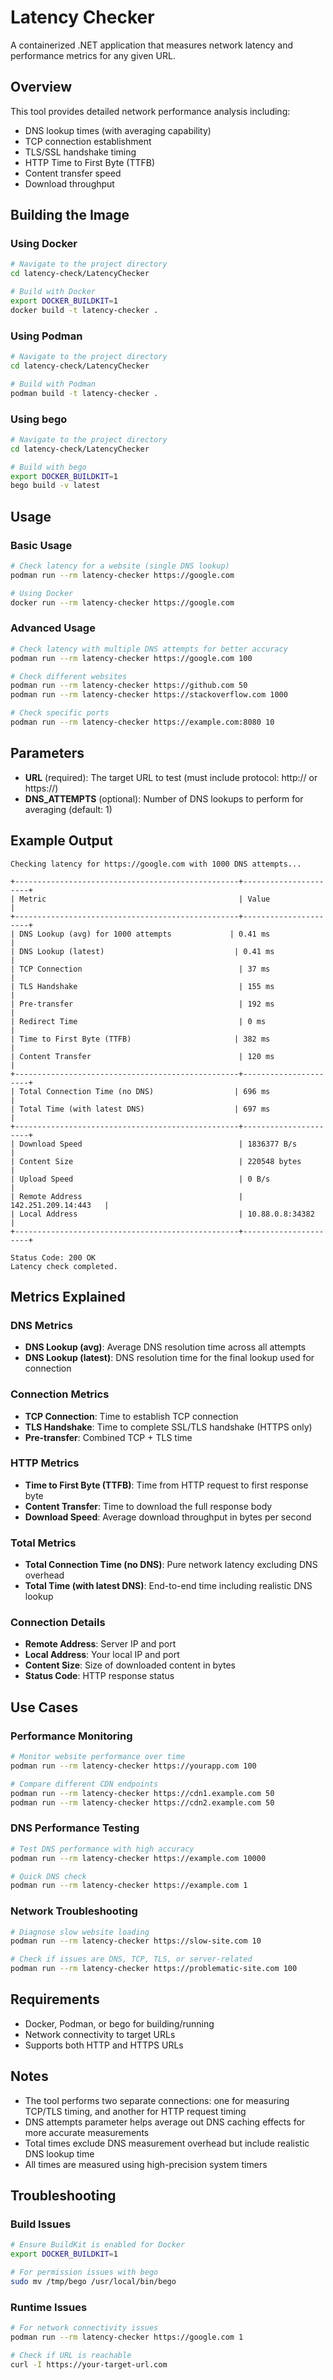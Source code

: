 # Latency Checker

A containerized .NET application that measures network latency and performance metrics for any given URL.

## Overview

This tool provides detailed network performance analysis including:
- DNS lookup times (with averaging capability)
- TCP connection establishment
- TLS/SSL handshake timing
- HTTP Time to First Byte (TTFB)
- Content transfer speed
- Download throughput

## Building the Image

### Using Docker
```bash
# Navigate to the project directory
cd latency-check/LatencyChecker

# Build with Docker
export DOCKER_BUILDKIT=1
docker build -t latency-checker .
```

### Using Podman
```bash
# Navigate to the project directory
cd latency-check/LatencyChecker

# Build with Podman
podman build -t latency-checker .
```

### Using bego
```bash
# Navigate to the project directory
cd latency-check/LatencyChecker

# Build with bego
export DOCKER_BUILDKIT=1
bego build -v latest
```

## Usage

### Basic Usage

```bash
# Check latency for a website (single DNS lookup)
podman run --rm latency-checker https://google.com

# Using Docker
docker run --rm latency-checker https://google.com
```

### Advanced Usage

```bash
# Check latency with multiple DNS attempts for better accuracy
podman run --rm latency-checker https://google.com 100

# Check different websites
podman run --rm latency-checker https://github.com 50
podman run --rm latency-checker https://stackoverflow.com 1000

# Check specific ports
podman run --rm latency-checker https://example.com:8080 10
```

## Parameters

- **URL** (required): The target URL to test (must include protocol: http:// or https://)
- **DNS_ATTEMPTS** (optional): Number of DNS lookups to perform for averaging (default: 1)

## Example Output

```
Checking latency for https://google.com with 1000 DNS attempts...

+--------------------------------------------------+----------------------+
| Metric                                           | Value                |
+--------------------------------------------------+----------------------+
| DNS Lookup (avg) for 1000 attempts             | 0.41 ms              |
| DNS Lookup (latest)                             | 0.41 ms              |
| TCP Connection                                   | 37 ms                |
| TLS Handshake                                    | 155 ms               |
| Pre-transfer                                     | 192 ms               |
| Redirect Time                                    | 0 ms                 |
| Time to First Byte (TTFB)                       | 382 ms               |
| Content Transfer                                 | 120 ms               |
+--------------------------------------------------+----------------------+
| Total Connection Time (no DNS)                  | 696 ms               |
| Total Time (with latest DNS)                    | 697 ms               |
+--------------------------------------------------+----------------------+
| Download Speed                                   | 1836377 B/s          |
| Content Size                                     | 220548 bytes         |
| Upload Speed                                     | 0 B/s                |
| Remote Address                                   | 142.251.209.14:443   |
| Local Address                                    | 10.88.0.8:34382      |
+--------------------------------------------------+----------------------+

Status Code: 200 OK
Latency check completed.
```

## Metrics Explained

### DNS Metrics
- **DNS Lookup (avg)**: Average DNS resolution time across all attempts
- **DNS Lookup (latest)**: DNS resolution time for the final lookup used for connection

### Connection Metrics
- **TCP Connection**: Time to establish TCP connection
- **TLS Handshake**: Time to complete SSL/TLS handshake (HTTPS only)
- **Pre-transfer**: Combined TCP + TLS time

### HTTP Metrics
- **Time to First Byte (TTFB)**: Time from HTTP request to first response byte
- **Content Transfer**: Time to download the full response body
- **Download Speed**: Average download throughput in bytes per second

### Total Metrics
- **Total Connection Time (no DNS)**: Pure network latency excluding DNS overhead
- **Total Time (with latest DNS)**: End-to-end time including realistic DNS lookup

### Connection Details
- **Remote Address**: Server IP and port
- **Local Address**: Your local IP and port
- **Content Size**: Size of downloaded content in bytes
- **Status Code**: HTTP response status

## Use Cases

### Performance Monitoring
```bash
# Monitor website performance over time
podman run --rm latency-checker https://yourapp.com 100

# Compare different CDN endpoints
podman run --rm latency-checker https://cdn1.example.com 50
podman run --rm latency-checker https://cdn2.example.com 50
```

### DNS Performance Testing
```bash
# Test DNS performance with high accuracy
podman run --rm latency-checker https://example.com 10000

# Quick DNS check
podman run --rm latency-checker https://example.com 1
```

### Network Troubleshooting
```bash
# Diagnose slow website loading
podman run --rm latency-checker https://slow-site.com 10

# Check if issues are DNS, TCP, TLS, or server-related
podman run --rm latency-checker https://problematic-site.com 100
```

## Requirements

- Docker, Podman, or bego for building/running
- Network connectivity to target URLs
- Supports both HTTP and HTTPS URLs

## Notes

- The tool performs two separate connections: one for measuring TCP/TLS timing, and another for HTTP request timing
- DNS attempts parameter helps average out DNS caching effects for more accurate measurements
- Total times exclude DNS measurement overhead but include realistic DNS lookup time
- All times are measured using high-precision system timers

## Troubleshooting

### Build Issues
```bash
# Ensure BuildKit is enabled for Docker
export DOCKER_BUILDKIT=1

# For permission issues with bego
sudo mv /tmp/bego /usr/local/bin/bego
```

### Runtime Issues
```bash
# For network connectivity issues
podman run --rm latency-checker https://google.com 1

# Check if URL is reachable
curl -I https://your-target-url.com
```
